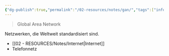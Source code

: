 ```yaml
---
{"dg-publish":true,"permalink":"/02-resources/notes/gan/","tags":["informatik/netzwerk"],"noteIcon":"","updated":"2025-09-10T16:35:17.000+02:00"}
---
```


> Global Area Network

Netzwerken, die Weltweit standardisiert sind.
- [[02 - RESOURCES/Notes/Internet\|Internet]]
- Telefonnetz
